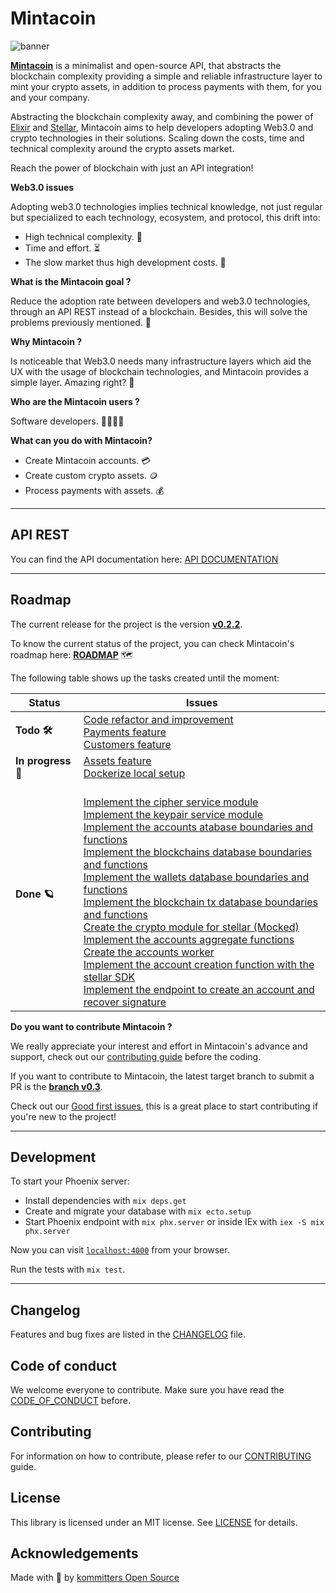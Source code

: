 # Mintacoin

![banner][banner-img]

[**Mintacoin**][www] is a minimalist and open-source API, that abstracts the blockchain complexity providing a simple and reliable infrastructure layer to mint your crypto assets, in addition to process payments with them, for you and your company.

Abstracting the blockchain complexity away, and combining the power of [Elixir][elixir] and [Stellar][stellar], Mintacoin aims to help developers adopting Web3.0 and crypto technologies in their solutions. Scaling down the costs, time and technical complexity around the crypto assets market.

Reach the power of blockchain with just an API integration!

**Web3.0 issues**

Adopting web3.0 technologies implies technical knowledge, not just regular but specialized to each technology, ecosystem, and protocol, this drift into:

- High technical complexity. 🧐
- Time and effort. ⏳
- The slow market thus high development costs. 📑

**What is the Mintacoin goal ?**

Reduce the adoption rate between developers and web3.0 technologies, through an API REST instead of a blockchain. Besides, this will solve the problems previously mentioned. 🎯

**Why Mintacoin ?**

Is noticeable that Web3.0 needs many infrastructure layers which aid the UX with the usage of blockchain technologies, and Mintacoin provides a simple layer. Amazing right? 🚀

**Who are the Mintacoin users ?**

Software developers. 👩‍💻👨‍💻

**What can you do with Mintacoin?**

- Create Mintacoin accounts. 💳
- Create custom crypto assets. 🪙
- Process payments with assets. 💰

---

## API REST

You can find the API documentation here: [API DOCUMENTATION][api-documentation]

---

## Roadmap
The current release for the project is the version [**v0.2.2**][current-release].

To know the current status of the project, you can check Mintacoin's roadmap here: [**ROADMAP**][roadmap] 🗺️

The following table shows up the tasks created until the moment:

| **Status**          | **Issues** |
| ---                 | ---        |
| **Todo 🛠️**         | [Code refactor and improvement](https://github.com/kommitters/mintacoin/issues/55) <br> [Payments feature](https://github.com/kommitters/mintacoin/issues/66) <br> [Customers feature](https://github.com/kommitters/mintacoin/issues/69) |
| **In progress 🚀**  | [Assets feature](https://github.com/kommitters/mintacoin/issues/34) <br> [Dockerize local setup](https://github.com/kommitters/mintacoin/issues/53) |
| **Done 🪐**         |  <br> [Implement the cipher service module](https://github.com/kommitters/mintacoin/issues/9) <br> [Implement the keypair service module](https://github.com/kommitters/mintacoin/issues/10) <br> [Implement the accounts atabase boundaries and functions](https://github.com/kommitters/mintacoin/issues/11) <br> [Implement the blockchains database boundaries and functions](https://github.com/kommitters/mintacoin/issues/15) <br> [Implement the wallets database boundaries and functions](https://github.com/kommitters/mintacoin/issues/17) <br> [Implement the blockchain tx database boundaries and functions](https://github.com/kommitters/mintacoin/ssues/18) <br> [Create the crypto module for stellar (Mocked)](https://github.com/kommitters/mintacoin/issues/21) <br> [Implement the accounts aggregate functions](https://github.com/kommitters/mintacoin/issues/22) <br> [Create the accounts worker](https://github.com/kommitters/mintacoin/issues/23) <br> [Implement the account creation function with the stellar SDK](https://github.com/kommitters/mintacoin/issues/25) <br> [Implement the endpoint to create an account and recover signature](https://github.com/kommitters/mintacoin/issues/31) |


**Do you want to contribute Mintacoin ?**

We really appreciate your interest and effort in Mintacoin's advance and support, check out our [contributing guide][contributing] before the coding.

If you want to contribute to Mintacoin, the latest target branch to submit a PR is the [**branch v0.3**][latest-branch].

Check out our [Good first issues][good-first-issues], this is a great place to start contributing if you're new to the project!

---

## Development

To start your Phoenix server:

  * Install dependencies with `mix deps.get`
  * Create and migrate your database with `mix ecto.setup`
  * Start Phoenix endpoint with `mix phx.server` or inside IEx with `iex -S mix phx.server`

Now you can visit [`localhost:4000`](http://localhost:4000) from your browser.

Run the tests with `mix test`.

---

## Changelog

Features and bug fixes are listed in the [CHANGELOG][changelog] file.

## Code of conduct

We welcome everyone to contribute. Make sure you have read the [CODE_OF_CONDUCT][coc] before.

## Contributing

For information on how to contribute, please refer to our [CONTRIBUTING][contributing] guide.

## License

This library is licensed under an MIT license. See [LICENSE][license] for details.

## Acknowledgements

Made with 💙 by [kommitters Open Source](https://kommit.co)

[banner-img]: https://user-images.githubusercontent.com/1649973/170068587-1b4c1b0d-9b48-46d1-9aed-f99d1b2b84f8.png
[www]: https://mintacoin.co
[elixir]: https://elixir-lang.org/
[stellar]: https://stellar.org/
[roadmap]:https://github.com/orgs/kommitters/projects/6/views/6
[good-first-issues]: https://github.com/kommitters/mintacoin/issues?q=is%3Aissue+is%3Aopen+label%3A%22%F0%9F%91%8B+Good+first+issue%22
[api-documentation]: https://docs.mintacoin.co
[current-release]: https://github.com/kommitters/mintacoin/releases/tag/v0.2.2
[latest-branch]: https://github.com/kommitters/mintacoin/tree/v0.3
[changelog]: https://github.com/kommitters/mintacoin/blob/main/CHANGELOG.md
[coc]: https://github.com/kommitters/mintacoin/blob/main/CODE_OF_CONDUCT.md
[contributing]: https://github.com/kommitters/mintacoin/blob/main/CONTRIBUTING.md
[license]: https://github.com/kommitters/mintacoin/blob/main/LICENSE
